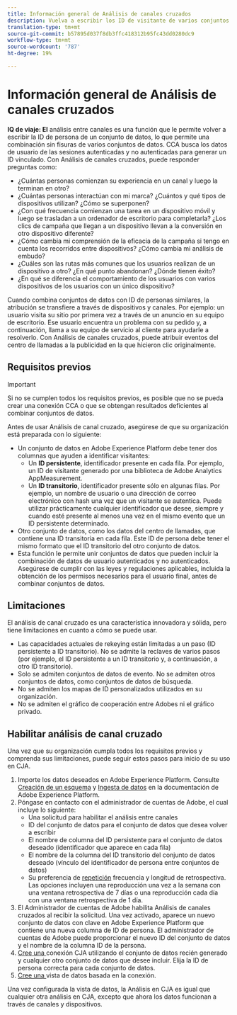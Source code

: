 ```yaml
---
title: Información general de Análisis de canales cruzados
description: Vuelva a escribir los ID de visitante de varios conjuntos de datos para unir visitantes.
translation-type: tm+mt
source-git-commit: b57895d037f8db3ffc418312b95fc43dd0280dc9
workflow-type: tm+mt
source-wordcount: '787'
ht-degree: 19%

---
```



# Información general de Análisis de canales cruzados

**IQ de viaje: El** análisis entre canales es una función que le permite volver a escribir la ID de persona de un conjunto de datos, lo que permite una combinación sin fisuras de varios conjuntos de datos. CCA busca los datos de usuario de las sesiones autenticadas y no autenticadas para generar un ID vinculado. Con Análisis de canales cruzados, puede responder preguntas como:

* ¿Cuántas personas comienzan su experiencia en un canal y luego la terminan en otro?
* ¿Cuántas personas interactúan con mi marca? ¿Cuántos y qué tipos de dispositivos utilizan? ¿Cómo se superponen?
* ¿Con qué frecuencia comienzan una tarea en un dispositivo móvil y luego se trasladan a un ordenador de escritorio para completarla? ¿Los clics de campaña que llegan a un dispositivo llevan a la conversión en otro dispositivo diferente?
* ¿Cómo cambia mi comprensión de la eficacia de la campaña si tengo en cuenta los recorridos entre dispositivos? ¿Cómo cambia mi análisis de embudo?
* ¿Cuáles son las rutas más comunes que los usuarios realizan de un dispositivo a otro? ¿En qué punto abandonan? ¿Dónde tienen éxito?
* ¿En qué se diferencia el comportamiento de los usuarios con varios dispositivos de los usuarios con un único dispositivo?

Cuando combina conjuntos de datos con ID de personas similares, la atribución se transfiere a través de dispositivos y canales. Por ejemplo: un usuario visita su sitio por primera vez a través de un anuncio en su equipo de escritorio. Ese usuario encuentra un problema con su pedido y, a continuación, llama a su equipo de servicio al cliente para ayudarle a resolverlo. Con Análisis de canales cruzados, puede atribuir eventos del centro de llamadas a la publicidad en la que hicieron clic originalmente.

## Requisitos previos

>[!IMPORTANT]
>
>Si no se cumplen todos los requisitos previos, es posible que no se pueda crear una conexión CCA o que se obtengan resultados deficientes al combinar conjuntos de datos.

Antes de usar Análisis de canal cruzado, asegúrese de que su organización está preparada con lo siguiente:

* Un conjunto de datos en Adobe Experience Platform debe tener dos columnas que ayuden a identificar visitantes:
   * Un **ID persistente**, identificador presente en cada fila. Por ejemplo, un ID de visitante generado por una biblioteca de Adobe Analytics AppMeasurement.
   * Un **ID transitorio**, identificador presente sólo en algunas filas. Por ejemplo, un nombre de usuario o una dirección de correo electrónico con hash una vez que un visitante se autentica. Puede utilizar prácticamente cualquier identificador que desee, siempre y cuando esté presente al menos una vez en el mismo evento que un ID persistente determinado.
* Otro conjunto de datos, como los datos del centro de llamadas, que contiene una ID transitoria en cada fila. Este ID de persona debe tener el mismo formato que el ID transitorio del otro conjunto de datos.
* Esta función le permite unir conjuntos de datos que pueden incluir la combinación de datos de usuario autenticados y no autenticados. Asegúrese de cumplir con las leyes y regulaciones aplicables, incluida la obtención de los permisos necesarios para el usuario final, antes de combinar conjuntos de datos.

## Limitaciones

El análisis de canal cruzado es una característica innovadora y sólida, pero tiene limitaciones en cuanto a cómo se puede usar.

* Las capacidades actuales de rekeying están limitadas a un paso (ID persistente a ID transitorio). No se admite la reclaves de varios pasos (por ejemplo, el ID persistente a un ID transitorio y, a continuación, a otro ID transitorio).
* Solo se admiten conjuntos de datos de evento. No se admiten otros conjuntos de datos, como conjuntos de datos de búsqueda.
* No se admiten los mapas de ID personalizados utilizados en su organización.
* No se admiten el gráfico de cooperación entre Adobes ni el gráfico privado.

## Habilitar análisis de canal cruzado

Una vez que su organización cumpla todos los requisitos previos y comprenda sus limitaciones, puede seguir estos pasos para inicio de su uso en CJA.

1. Importe los datos deseados en Adobe Experience Platform. Consulte [Creación de un esquema](https://docs.adobe.com/content/help/es-ES/experience-platform/xdm/tutorials/create-schema-ui.html) y [Ingesta de datos](https://docs.adobe.com/content/help/es-ES/experience-platform/ingestion/home.html) en la documentación de Adobe Experience Platform.
1. Póngase en contacto con el administrador de cuentas de Adobe, el cual incluye lo siguiente:
   * Una solicitud para habilitar el análisis entre canales
   * ID del conjunto de datos para el conjunto de datos que desea volver a escribir
   * El nombre de columna del ID persistente para el conjunto de datos deseado (identificador que aparece en cada fila)
   * El nombre de la columna del ID transitorio del conjunto de datos deseado (vínculo del identificador de persona entre conjuntos de datos)
   * Su preferencia de [repetición](replay.md) frecuencia y longitud de retrospectiva. Las opciones incluyen una reproducción una vez a la semana con una ventana retrospectiva de 7 días o una reproducción cada día con una ventana retrospectiva de 1 día.
1. El Administrador de cuentas de Adobe habilita Análisis de canales cruzados al recibir la solicitud. Una vez activado, aparece un nuevo conjunto de datos con clave en Adobe Experience Platform que contiene una nueva columna de ID de persona. El administrador de cuentas de Adobe puede proporcionar el nuevo ID del conjunto de datos y el nombre de la columna ID de la persona.
1. [Cree una ](../create-connection.md) conexión CJA utilizando el conjunto de datos recién generado y cualquier otro conjunto de datos que desee incluir. Elija la ID de persona correcta para cada conjunto de datos.
1. [Cree una ](/help/data-views/create-dataview.md) vista de datos basada en la conexión.

<!-- To do: Paragraph on backfill once product and marketing determine the best way forward. -->

Una vez configurada la vista de datos, la Análisis en CJA es igual que cualquier otra análisis en CJA, excepto que ahora los datos funcionan a través de canales y dispositivos.
